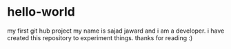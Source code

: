 # hello-world
my first git hub project
my name is sajad jaward and i am a developer.
i have created this repository to experiment things.
thanks for reading :)
